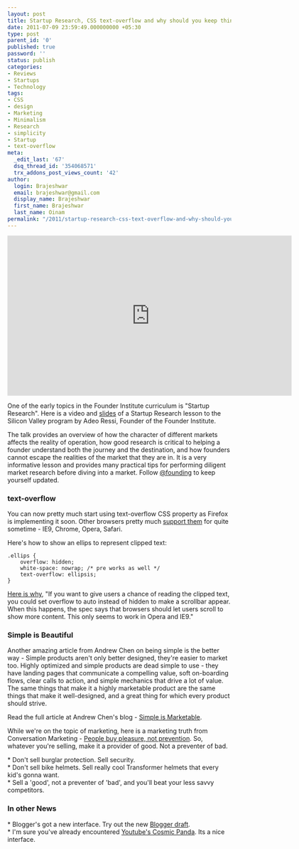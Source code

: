 ```yaml
---
layout: post
title: Startup Research, CSS text-overflow and why should you keep things simple
date: 2011-07-09 23:59:49.000000000 +05:30
type: post
parent_id: '0'
published: true
password: ''
status: publish
categories:
- Reviews
- Startups
- Technology
tags:
- CSS
- design
- Marketing
- Minimalism
- Research
- simplicity
- Startup
- text-overflow
meta:
  _edit_last: '67'
  dsq_thread_id: '354068571'
  trx_addons_post_views_count: '42'
author:
  login: Brajeshwar
  email: brajeshwar@gmail.com
  display_name: Brajeshwar
  first_name: Brajeshwar
  last_name: Oinam
permalink: "/2011/startup-research-css-text-overflow-and-why-should-you-keep-things-simple/"
---
```

<p><iframe src="http://player.vimeo.com/video/12630490?color=c9ff23" width="640" height="360" frameborder="0"></iframe></p>
<p>One of the early topics in the Founder Institute curriculum is "Startup Research". Here is a video and <a href="http://www.scribd.com/doc/33104662/SVFI-June-15-Start-up-Research-Adeo-Ressi">slides</a> of a Startup Research lesson to the Silicon Valley program by Adeo Ressi, Founder of the Founder Institute.</p>
<p>The talk provides an overview of how the character of different markets affects the reality of operation, how good research is critical to helping a founder understand both the journey and the destination, and how founders cannot escape the realities of the market that they are in. It is a very informative lesson and provides many practical tips for performing diligent market research before diving into a market. Follow <a href="http://twitter.com/#!/@founding">@founding</a> to keep yourself updated.<!--more--><br />
<h3>text-overflow</h3>
<p>You can now pretty much start using text-overflow CSS property as Firefox is implementing it soon. Other browsers pretty much <a href="http://www.caniuse.com/#search=text-overflow">support them</a> for quite sometime - IE9, Chrome, Opera, Safari.</p>
<p>Here's how to show an ellips to represent clipped text:</p>
<pre><code>.ellips {
    overflow: hidden;
    white-space: nowrap; /* pre works as well */
    text-overflow: ellipsis;
}</code></pre>
<p><a href="http://bricss.net/post/7389475148/text-overflow-almost-supported-everywhere">Here is why</a>, "If you want to give users a chance of reading the clipped text, you could set overflow to auto instead of hidden to make a scrollbar appear. When this happens, the spec says that browsers should let users scroll to show more content. This only seems to work in Opera and IE9."</p>
<h3>Simple is Beautiful</h3>
<p>Another amazing article from Andrew Chen on being simple is the better way - Simple products aren't only better designed, they're easier to market too. Highly optimized and simple products are dead simple to use - they have landing pages that communicate a compelling value, soft on-boarding flows, clear calls to action, and simple mechanics that drive a lot of value. The same things that make it a highly marketable product are the same things that make it well-designed, and a great thing for which every product should strive.</p>
<p>Read the full article at Andrew Chen's blog - <a href="http://andrewchenblog.com/2011/07/08/simple-is-marketable/">Simple is Marketable</a>.</p>
<p>While we're on the topic of marketing, here is a marketing truth from Conversation Marketing - <a href="http://www.conversationmarketing.com/2011/07/marketing-truths-people-pleasure-prevention.htm">People buy pleasure, not prevention</a>. So, whatever you're selling, make it a provider of good. Not a preventer of bad.</p>
<p>* Don't sell burglar protection. Sell security.<br />
* Don't sell bike helmets. Sell really cool Transformer helmets that every kid's gonna want.<br />
* Sell a 'good', not a preventer of 'bad', and you'll beat your less savvy competitors.</p>
<h3>In other News</h3>
<p>* Blogger's got a new interface. Try out the new <a href="http://draft.blogger.com/">Blogger draft</a>.<br />
* I'm sure you've already encountered <a href="http://www.youtube.com/cosmicpanda">Youtube's Cosmic Panda</a>. Its a nice interface.</p>
